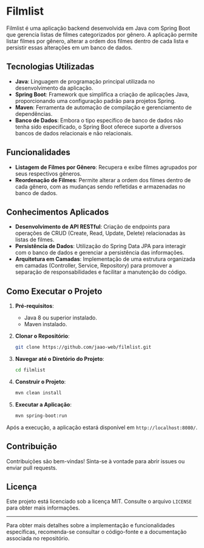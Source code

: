 # Filmlist

Filmlist é uma aplicação backend desenvolvida em Java com Spring Boot que gerencia listas de filmes categorizados por gênero. A aplicação permite listar filmes por gênero, alterar a ordem dos filmes dentro de cada lista e persistir essas alterações em um banco de dados.

## Tecnologias Utilizadas

- **Java**: Linguagem de programação principal utilizada no desenvolvimento da aplicação.
- **Spring Boot**: Framework que simplifica a criação de aplicações Java, proporcionando uma configuração padrão para projetos Spring.
- **Maven**: Ferramenta de automação de compilação e gerenciamento de dependências.
- **Banco de Dados**: Embora o tipo específico de banco de dados não tenha sido especificado, o Spring Boot oferece suporte a diversos bancos de dados relacionais e não relacionais.

## Funcionalidades

- **Listagem de Filmes por Gênero**: Recupera e exibe filmes agrupados por seus respectivos gêneros.
- **Reordenação de Filmes**: Permite alterar a ordem dos filmes dentro de cada gênero, com as mudanças sendo refletidas e armazenadas no banco de dados.

## Conhecimentos Aplicados

- **Desenvolvimento de API RESTful**: Criação de endpoints para operações de CRUD (Create, Read, Update, Delete) relacionadas às listas de filmes.
- **Persistência de Dados**: Utilização do Spring Data JPA para interagir com o banco de dados e gerenciar a persistência das informações.
- **Arquitetura em Camadas**: Implementação de uma estrutura organizada em camadas (Controller, Service, Repository) para promover a separação de responsabilidades e facilitar a manutenção do código.

## Como Executar o Projeto

1. **Pré-requisitos**:
   - Java 8 ou superior instalado.
   - Maven instalado.

2. **Clonar o Repositório**:
   ```bash
   git clone https://github.com/jaao-web/filmlist.git
   ```

3. **Navegar até o Diretório do Projeto**:
   ```bash
   cd filmlist
   ```

4. **Construir o Projeto**:
   ```bash
   mvn clean install
   ```

5. **Executar a Aplicação**:
   ```bash
   mvn spring-boot:run
   ```

Após a execução, a aplicação estará disponível em `http://localhost:8080/`.

## Contribuição

Contribuições são bem-vindas! Sinta-se à vontade para abrir issues ou enviar pull requests.

## Licença

Este projeto está licenciado sob a licença MIT. Consulte o arquivo `LICENSE` para obter mais informações.

---

Para obter mais detalhes sobre a implementação e funcionalidades específicas, recomenda-se consultar o código-fonte e a documentação associada no repositório. 

